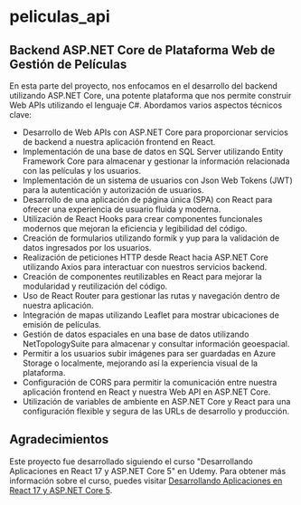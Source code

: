 # peliculas_api

## Backend ASP.NET Core de Plataforma Web de Gestión de Películas

En esta parte del proyecto, nos enfocamos en el desarrollo del backend utilizando ASP.NET Core, una potente plataforma que nos permite construir Web APIs utilizando el lenguaje C#. Abordamos varios aspectos técnicos clave:

- Desarrollo de Web APIs con ASP.NET Core para proporcionar servicios de backend a nuestra aplicación frontend en React.
- Implementación de una base de datos en SQL Server utilizando Entity Framework Core para almacenar y gestionar la información relacionada con las películas y los usuarios.
- Implementación de un sistema de usuarios con Json Web Tokens (JWT) para la autenticación y autorización de usuarios.
- Desarrollo de una aplicación de página única (SPA) con React para ofrecer una experiencia de usuario fluida y moderna.
- Utilización de React Hooks para crear componentes funcionales modernos que mejoran la eficiencia y legibilidad del código.
- Creación de formularios utilizando formik y yup para la validación de datos ingresados por los usuarios.
- Realización de peticiones HTTP desde React hacia ASP.NET Core utilizando Axios para interactuar con nuestros servicios backend.
- Creación de componentes reutilizables en React para mejorar la modularidad y reutilización del código.
- Uso de React Router para gestionar las rutas y navegación dentro de nuestra aplicación.
- Integración de mapas utilizando Leaflet para mostrar ubicaciones de emisión de películas.
- Gestión de datos espaciales en una base de datos utilizando NetTopologySuite para almacenar y consultar información geoespacial.
- Permitir a los usuarios subir imágenes para ser guardadas en Azure Storage o localmente, mejorando así la experiencia visual de la plataforma.
- Configuración de CORS para permitir la comunicación entre nuestra aplicación frontend en React y nuestra Web API en ASP.NET Core.
- Utilización de variables de ambiente en ASP.NET Core y React para una configuración flexible y segura de las URLs de desarrollo y producción.

## Agradecimientos

Este proyecto fue desarrollado siguiendo el curso "Desarrollando Aplicaciones en React 17 y ASP.NET Core 5" en Udemy. Para obtener más información sobre el curso, puedes visitar [Desarrollando Aplicaciones en React 17 y ASP.NET Core 5](https://www.udemy.com/course/desarrollando-aplicaciones-en-react-y-aspnet-core/?couponCode=ACCAGE0923).

